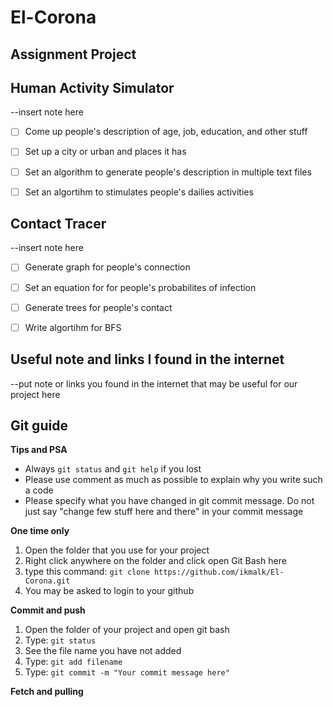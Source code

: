 # El-Corona
## Assignment Project

## Human Activity Simulator

--insert note here
- [ ] Come up people's description of age, job, education, and other stuff
- [ ] Set up a city or urban and places it has
- [ ] Set an algorithm to generate people's description in multiple text files
- [ ] Set an algortihm to stimulates people's dailies activities


## Contact Tracer

--insert note here

- [ ] Generate graph for people's connection
- [ ] Set an equation for for people's probabilites of infection
- [ ] Generate trees for people's contact
- [ ] Write algortihm for BFS


## Useful note and links I found in the internet

--put note or links you found in the internet that may be useful for our project here

## Git guide

**Tips and PSA**
- Always `git status` and `git help` if you lost
- Please use comment as much as possible to explain why you write such a code
- Please specify what you have changed in git commit message. Do not just say "change few stuff here and there" in your commit message

**One time only**
1. Open the folder that you use for your project
2. Right click anywhere on the folder and click open Git Bash here
3. type this command: `git clone https://github.com/ikmalk/El-Corona.git`
4. You may be asked to login to your github

**Commit and push**
1. Open the folder of your project and open git bash
2. Type: `git status`
3. See the file name you have not added
4. Type: `git add filename`
5. Type: `git commit -m "Your commit message here"`

**Fetch and pulling**




